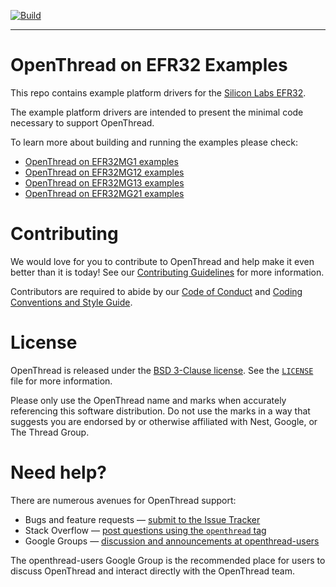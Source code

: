 [![Build][ot-gh-action-build-svg]][ot-gh-action-build]

[ot-gh-action-build]: https://github.com/openthread/ot-efr32/actions?query=workflow%3ABuild+branch%3Amain+event%3Apush
[ot-gh-action-build-svg]: https://github.com/openthread/ot-efr32/workflows/Build/badge.svg?branch=main&event=push

---

# OpenThread on EFR32 Examples

This repo contains example platform drivers for the [Silicon Labs EFR32][efr32].

[efr32]: https://www.silabs.com/wireless/zigbee/efr32mg1-series-1-socs

The example platform drivers are intended to present the minimal code necessary to support OpenThread.

To learn more about building and running the examples please check:

- [OpenThread on EFR32MG1 examples][efr32mg1-page]
- [OpenThread on EFR32MG12 examples][efr32mg12-page]
- [OpenThread on EFR32MG13 examples][efr32mg13-page]
- [OpenThread on EFR32MG21 examples][efr32mg21-page]

[efr32mg1-page]: ./src/efr32mg1/README.md
[efr32mg12-page]: ./src/efr32mg12/README.md
[efr32mg13-page]: ./src/efr32mg13/README.md
[efr32mg21-page]: ./src/efr32mg21/README.md

# Contributing

We would love for you to contribute to OpenThread and help make it even better than it is today! See our [Contributing Guidelines](https://github.com/openthread/openthread/blob/master/CONTRIBUTING.md) for more information.

Contributors are required to abide by our [Code of Conduct](https://github.com/openthread/openthread/blob/master/CODE_OF_CONDUCT.md) and [Coding Conventions and Style Guide](https://github.com/openthread/openthread/blob/master/STYLE_GUIDE.md).

# License

OpenThread is released under the [BSD 3-Clause license](https://github.com/openthread/ot-efr32/blob/master/LICENSE). See the [`LICENSE`](https://github.com/openthread/ot-efr32/blob/master/LICENSE) file for more information.

Please only use the OpenThread name and marks when accurately referencing this software distribution. Do not use the marks in a way that suggests you are endorsed by or otherwise affiliated with Nest, Google, or The Thread Group.

# Need help?

There are numerous avenues for OpenThread support:

- Bugs and feature requests — [submit to the Issue Tracker](https://github.com/openthread/openthread/issues)
- Stack Overflow — [post questions using the `openthread` tag](http://stackoverflow.com/questions/tagged/openthread)
- Google Groups — [discussion and announcements at openthread-users](https://groups.google.com/forum/#!forum/openthread-users)

The openthread-users Google Group is the recommended place for users to discuss OpenThread and interact directly with the OpenThread team.
